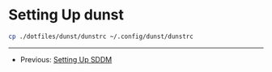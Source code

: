# Setting Up dunst

```bash
cp ./dotfiles/dunst/dunstrc ~/.config/dunst/dunstrc
```

---

- Previous: [Setting Up SDDM](./setting_up_sddm.md)
